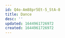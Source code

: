```yaml
---
id: Q4o-Am88pr5Et-5_StA-8
title: Dance
desc: ''
updated: 1644961726972
created: 1644961726972
---
```


